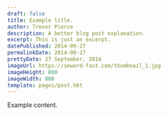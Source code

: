 ```yaml
---
draft: false
title: Example title.
author: Trevor Pierce 
description: A better blog post explanation.
excerpt: This is just an excerpt.
datePublished: 2014-09-27
permalinkDate: 2014-09-27
prettyDate: 27 September, 2014 
imageUrl: https://seward-fast.com/thumbnail_1.jpg
imageHeight: 800
imageWidth: 800
template: pages/post.hbt
---
```


Example content.
